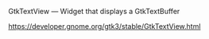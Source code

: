 GtkTextView — Widget that displays a GtkTextBuffer

https://developer.gnome.org/gtk3/stable/GtkTextView.html